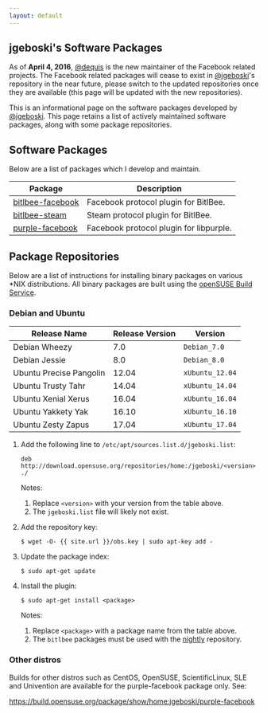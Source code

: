 ```yaml
---
layout: default
---
```


## jgeboski's Software Packages

As of **April 4, 2016**, [@dequis][p2] is the new maintainer of the
Facebook related projects. The Facebook related packages will cease
to exist in [@jgeboski][p1]'s repository in the near future, please
switch to the updated repositories once they are available (this page
will be updated with the new repositories).

This is an informational page on the software packages developed by
[@jgeboski][p1]. This page retains a list of actively maintained
software packages, along with some package repositories.

[p1]: https://github.com/jgeboski
[p2]: https://github.com/dequis

## Software Packages

Below are a list of packages which I develop and maintain.

| Package                | Description                             |
|------------------------|-----------------------------------------|
| [bitlbee-facebook][s1] | Facebook protocol plugin for BitlBee.   |
| [bitlbee-steam][s2]    | Steam protocol plugin for BitlBee.      |
| [purple-facebook][s3]  | Facebook protocol plugin for libpurple. |

[s1]: https://github.com/bitlbee/bitlbee-facebook
[s2]: https://github.com/bitlbee/bitlbee-steam
[s3]: https://github.com/dequis/purple-facebook/wiki

## Package Repositories

Below are a list of instructions for installing binary packages on
various *NIX distributions. All binary packages are built using the
[openSUSE Build Service][l1].

[l1]: https://build.opensuse.org/project/show/home:jgeboski

### Debian and Ubuntu

| Release Name            | Release Version | Version         |
|-------------------------|-----------------|-----------------|
| Debian Wheezy           | 7.0             | `Debian_7.0`    |
| Debian Jessie           | 8.0             | `Debian_8.0`    |
| Ubuntu Precise Pangolin | 12.04           | `xUbuntu_12.04` |
| Ubuntu Trusty Tahr      | 14.04           | `xUbuntu_14.04` |
| Ubuntu Xenial Xerus     | 16.04           | `xUbuntu_16.04` |
| Ubuntu Yakkety Yak      | 16.10           | `xUbuntu_16.10` |
| Ubuntu Zesty Zapus      | 17.04           | `xUbuntu_17.04` |

1. Add the following line to `/etc/apt/sources.list.d/jgeboski.list`:

   ```
   deb http://download.opensuse.org/repositories/home:/jgeboski/<version> ./
   ```

   Notes:

   1. Replace `<version>` with your version from the table above.
   2. The `jgeboski.list` file will likely not exist.

2. Add the repository key:

   ```
   $ wget -O- {{ site.url }}/obs.key | sudo apt-key add -
   ```

3. Update the package index:

   `$ sudo apt-get update`

4. Install the plugin:

   `$ sudo apt-get install <package>`

   Notes:

   1. Replace `<package>` with a package name from the table above.
   2. The `bitlbee` packages must be used with the [nightly][r1] repository.

[r1]: http://code.bitlbee.org/debian/

### Other distros

Builds for other distros such as CentOS, OpenSUSE, ScientificLinux, SLE and
Univention are available for the purple-facebook package only. See:

<https://build.opensuse.org/package/show/home:jgeboski/purple-facebook>
